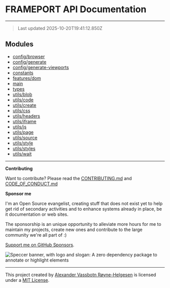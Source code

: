 # FRAMEPORT API Documentation

---

> Last updated 2025-10-20T19:41:12.850Z

## Modules

- [config/browser](config/browser.md)
- [config/generate](config/generate.md)
- [config/generate-viewports](config/generate-viewports.md)
- [constants](constants.md)
- [features/dom](features/dom.md)
- [main](main.md)
- [types](types.md)
- [utils/blob](utils/blob.md)
- [utils/code](utils/code.md)
- [utils/create](utils/create.md)
- [utils/css](utils/css.md)
- [utils/headers](utils/headers.md)
- [utils/iframe](utils/iframe.md)
- [utils/js](utils/js.md)
- [utils/page](utils/page.md)
- [utils/source](utils/source.md)
- [utils/style](utils/style.md)
- [utils/styles](utils/styles.md)
- [utils/wait](utils/wait.md)

---

**Contributing**

Want to contribute? Please read the [CONTRIBUTING.md](https://github.com/phun-ky/frameport/blob/main/CONTRIBUTING.md) and [CODE_OF_CONDUCT.md](https://github.com/phun-ky/frameport/blob/main/CODE_OF_CONDUCT.md)

**Sponsor me**

I'm an Open Source evangelist, creating stuff that does not exist yet to help get rid of secondary activities and to enhance systems already in place, be it documentation or web sites.

The sponsorship is an unique opportunity to alleviate more hours for me to maintain my projects, create new ones and contribute to the large community we're all part of :)

[Support me on GitHub Sponsors](https://github.com/sponsors/phun-ky).

![Speccer banner, with logo and slogan: A zero dependency package to annotate or highlight elements](https://github.com/phun-ky/frameport/blob/main/public/frameport-banner.png?raw=true)

---

This project created by [Alexander Vassbotn Røyne-Helgesen](http://phun-ky.net) is licensed under a [MIT License](https://choosealicense.com/licenses/mit/).
